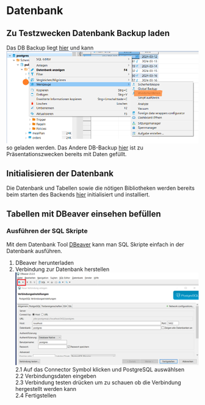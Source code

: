 # Datenbank

## Zu Testzwecken Datenbank Backup laden
Das DB Backup liegt [hier](Dummy_database.sql) und kann ![alt text](image-2.png) so geladen werden.
Das Andere DB-Backup [hier](Dummy_Database_Presentation.sql) ist zu Präsentationszwecken bereits mit Daten gefüllt. 


## Initialisieren der Datenbank
Die Datenbank und Tabellen sowie die nötigen Bibliotheken werden bereits beim starten des Backends [hier](/Web-App/Backend/README.md) initialisiert und installiert.

## Tabellen mit DBeaver einsehen befüllen
### Ausführen der SQL Skripte
Mit dem Datenbank Tool [DBeaver](https://dbeaver.io/) kann man SQL Skripte einfach in der Datenbank ausführen.
1. DBeaver herunterladen
2. Verbindung zur Datenbank herstellen
![DBeaver Bild Verbindung herstellen](image.png)
2.1 Auf das Connector Symbol klicken und PostgreSQL auswählsen  
2.2 Verbindungsdaten eingeben  
2.3 Verbindung testen drücken um zu schauen ob die Verbindung hergestellt werden kann  
2.4 Fertigstellen
